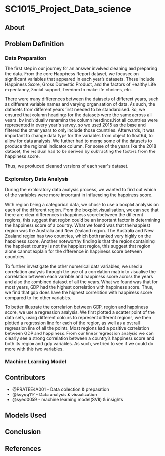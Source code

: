 # SC1015_Project_Data_science

## About 

## Problem Definition

### Data Preparation
The first step in our journey for an answer involved cleaning and preparing the data.
From the core Happiness Report dataset, we focused on significant variables that appeared in each year’s datasets. These include Happiness Score, Gross Domestic Product, and the factors of Healthy Life expectancy, Social support, freedom to make life choices, etc.

There were many differences between the datasets of different years, such as different variable names and varying organisation of data. As such, the datasets from different years first needed to be standardised. So, we ensured that column headings for the datasets were the same across all years, by individually renaming the column headings.Not all countries were represented in every year's survey, so we used 2015 as the base and filtered the other years to only include those countries.
Afterwards, it was important to change data type for the variables from object to float64, to allow for data analysis.
We further had to merge some of the datasets to produce the regional indicator column. For some of the years like the 2018 dataset, the residual had to be derived by subtracting the factors from the happiness score.

Thus, we produced cleaned versions of each year's dataset.

### Exploratory Data Analysis
During the exploratory data analysis process, we wanted to find out which of the variables were more important in influencing the happiness score. 

With region being a categorical data, we chose to use a boxplot analysis on each of the different region. From the boxplot visualisation, we can see that there are clear differences in happiness score between the different regions,  this suggest that region could be an important factor in determining the happiness score of a country. What we found was that the happiest region was the Australia and New Zealand region. The Australia and New Zealand region has two countries, which both ranked very highly on the happiness score. Another noteworthy finding is that the region containing the happiest country is not the happiest region, this suggest that region alone cannot explain for the difference in happiness score between countries. 

To further investigate the other numerical data variables, we used a correlation analysis through the use of a correlation matrix to visualise the correlation between each variable and happiness score across the years and also the combined dataset of all the years. 
What we found was that for most years, GDP had the highest correlation with happiness score. Thus, we find that gdp does have the highest correlation with happiness score compared to the other variables.

To better illustrate the correlation between GDP, region and happiness score, we use a regression analysis. We first plotted a scatter point of the data sets, using different colours to represent different regions, we then plotted a regression line for each of the region, as well as a overall regression line of all the points. Most regions had a positive correlation between GDP and happiness. From our linear regression analysis we can clearly see a strong correlation between a country’s happiness score and both its region and gdp variables. As such, we tried to see if we could do more with this two variables. 


### Machine Learning Model


## Contributors
- @PRATEEKA001 - Data collection & preparation
- @keyqq117 - Data analysis & visualization
- @syed0059 - machine learning model(SVR) & insights

## Models Used

## Conclusion

## References
